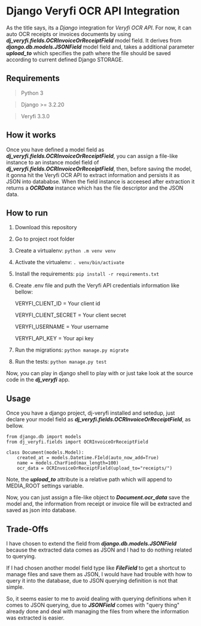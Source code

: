 

# Django Veryfi OCR API Integration

As the title says, its a *Django* integration for *Veryfi OCR API*.
For now, it can auto OCR receipts or invoices documents by using ***dj_veryfi.fields.OCRInvoiceOrReceiptField*** model field. It derives from ***django.db.models.JSONField*** model field and, takes a additional parameter ***upload_to*** which specifies the path where the file should be saved according to current defined Django STORAGE.

## Requirements

> Python 3

> Django >= 3.2.20 

> Veryfi 3.3.0


## How it works
Once you have defined a model field as ***dj_veryfi.fields.OCRInvoiceOrReceiptField***, you can assign a file-like instance to an instance model field of ***dj_veryfi.fields.OCRInvoiceOrReceiptField***, then, before saving the model, it gonna hit the Veryfi OCR API to extract information and persists it as JSON into datababse.
When the field instance is acceesed after extraction it returns a ***OCRData*** instance which has the file descriptor and the JSON data.

## How to run

 1. Download this repository
 2. Go to project root folder
 3. Create a virtualenv: `python .m venv venv`
 4. Activate the virtualenv: `. venv/bin/activate`
 5. Install the requirements: `pip install -r requirements.txt`
 6. Create .env file and puth the Veryfi API credentials information like bellow:	 

    VERYFI_CLIENT_ID = Your client id

    VERYFI_CLIENT_SECRET = Your client secret

    VERYFI_USERNAME = Your username

    VERYFI_API_KEY = Your api key

 7. Run the migrations: `python manage.py migrate`
 8. Run the tests: `python manage.py test`

Now, you can play in django shell to play with or just take look at the source code in the ***dj_veryfi*** app.

## Usage
Once you have a django project, dj-veryfi installed and setedup, just declare your model field as ***dj_veryfi.fields.OCRInvoiceOrReceiptField***, as bellow.
   
    from django.db import models
    from dj_veryfi.fields import OCRInvoiceOrReceiptField
    
    class Document(models.Model):
        created_at = models.Datetime.FIeld(auto_now_add=True)
        name = models.CharFied(max_length=100)
        ocr_data = OCRInvoiceOrReceiptField(upload_to="receipts/") 

Note, the ***upload_to*** attribute is a relative path which will append to MEDIA_ROOT settings variable.

Now, you can just assign a file-like object to ***Document.ocr_data*** save the model and, the information from receipt or invoice file will be extracted and saved as json into database.

## Trade-Offs
I have chosen to extend the field from ***django.db.models.JSONField*** because the extracted data comes as JSON and I had to do nothing related to querying. 

If I had chosen another model field type like ***FileField*** to get a shortcut to manage files and save them as JSON, I would have had trouble with how to query it into the database, due to JSON querying definition is not that simple.

So, it seems easier to me to avoid dealing with querying definitions when it comes to JSON querying, due to ***JSONField*** comes with "query thing" already done and deal with managing the files from where the information was extracted is easier. 



 
